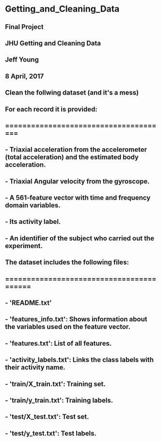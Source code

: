 # Getting_and_Cleaning_Data

##
##
##  Final Project
##  JHU Getting and Cleaning Data
##
##  Jeff Young
##  8 April, 2017
##
##
##  Clean the follwing dataset (and it's a mess)
##
## For each record it is provided:
## ======================================
##  
##  - Triaxial acceleration from the accelerometer (total acceleration) and the estimated body acceleration.
##  - Triaxial Angular velocity from the gyroscope. 
##  - A 561-feature vector with time and frequency domain variables. 
##  - Its activity label. 
##  - An identifier of the subject who carried out the experiment.
##
## The dataset includes the following files:
## =========================================
##  
##  - 'README.txt'
##
##  - 'features_info.txt': Shows information about the variables used on the feature vector.
##
##  - 'features.txt': List of all features.
##
##  - 'activity_labels.txt': Links the class labels with their activity name.
##
##  - 'train/X_train.txt': Training set.
##
##  - 'train/y_train.txt': Training labels.
##
##  - 'test/X_test.txt': Test set.
##
##  - 'test/y_test.txt': Test labels.
##
##
